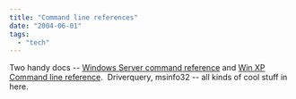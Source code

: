 ```yaml
---
title: "Command line references"
date: "2004-06-01"
tags: 
  - "tech"
---
```


Two handy docs -- [Windows Server command reference](http://channels.lockergnome.com/news/archives/010524.phtml) and [Win XP Command line reference](http://www.microsoft.com/resources/documentation/windows/xp/all/proddocs/en-us/ntcmds.mspx).  Driverquery, msinfo32 -- all kinds of cool stuff in here.
